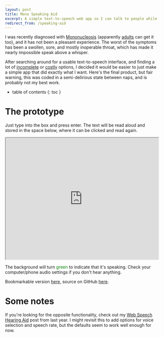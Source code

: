 ```yaml
---
layout: post
title: Mono Speaking Aid
excerpt: A simple text-to-speech web app so I can talk to people while I have mono.
redirect_from: /speaking-aid
---
```


I was recently diagnosed with [Mononucleosis](https://en.wikipedia.org/wiki/Infectious_mononucleosis) (apparently [adults](https://en.wikipedia.org/wiki/Infectious_mononucleosis#Older_adults) can get it too), and it has not been a pleasant experience. The worst of the symptoms has been a swollen, sore, and mostly inoperable throat, which has made it nearly impossible speak above a whisper.

After searching around for a usable text-to-speech interface, and finding a lot of [incomplete](https://codepen.io/anon/pen/GOrbWY) or [costly](https://www.ibm.com/watson/services/text-to-speech/) options, I decided it would be easier to just make a simple app that did exactly what I want. Here's the final product, but fair warning, this was coded in a semi-delirious state between naps, and is probably not my best work.

<!--more-->
* table of contents
{: toc }

# The prototype

Just type into the box and press enter. The text will be read aloud and stored in the space below, where it can be clicked and read again.

<iframe src="https://cdn.rawgit.com/danwahl/b5627fb24c137e8e8a8c7e3703c2e5af/raw/b223ca981e530cddade234b932df972ba24cbf42/index.html" marginwidth="0" marginheight="0" width="100%" height="400" scrolling="yes"></iframe>

The background will turn <span style="color: green;">green</span> to indicate that it's speaking. Check your computer/phone audio settings if you don't hear anything.

Bookmarkable version [here](https://cdn.rawgit.com/danwahl/b5627fb24c137e8e8a8c7e3703c2e5af/raw/b223ca981e530cddade234b932df972ba24cbf42/index.html), source on GitHub [here](https://gist.github.com/danwahl/b5627fb24c137e8e8a8c7e3703c2e5af).


# Some notes

If you're looking for the opposite functionality, check out my [Web Speech Hearing Aid](/hearing-aid) post from last year. I might revisit this to add options for voice selection and speech rate, but the defaults seem to work well enough for now.

